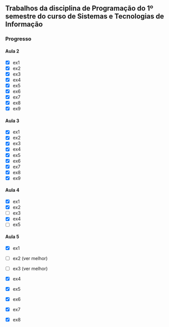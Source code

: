 ## Trabalhos da disciplina de Programação do 1º semestre do curso de Sistemas e Tecnologias de Informação

### Progresso

#### Aula 2

- [x] ex1
- [x] ex2
- [x] ex3
- [x] ex4
- [x] ex5
- [x] ex6
- [x] ex7
- [x] ex8
- [x] ex9

#### Aula 3

- [x] ex1
- [x] ex2
- [x] ex3
- [x] ex4
- [x] ex5
- [x] ex6
- [x] ex7
- [x] ex8
- [x] ex9

#### Aula 4

- [x] ex1
- [x] ex2
- [ ] ex3
- [x] ex4
- [ ] ex5

#### Aula 5

- [x] ex1
- [ ] ex2 (ver melhor)
- [ ] ex3 (ver melhor)
- [x] ex4
- [x] ex5
- [x] ex6
- [x] ex7
- [x] ex8

